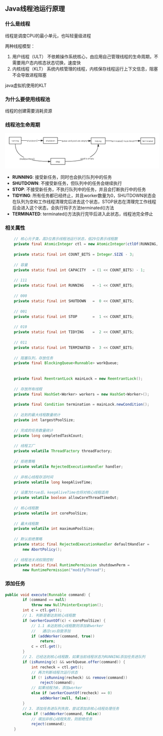 ## Java线程池运行原理


### 什么是线程
线程是调度CPU的最小单元，也叫轻量级进程  

两种线程模型：
1. 用户线程（ULT）
    不依赖操作系统核心，由应用自己管理线程的生命周期，不需要用户态内核态状态切换，速度快
2. 内核线程（KLT）
    系统内核管理的线程，内核保存线程运行上下文信息，阻塞不会导致进程阻塞

java虚拟机使用的KLT

### 为什么要使用线程池
线程的创建需要消耗资源



### 线程池生命周期

![pic](../../pic/threadpoollifecycle.png)

+ **RUNNING**: 接受新任务，同时也会执行队列中的任务
+ **SHUTDOWN**: 不接受新任务，但队列中的任务会继续执行
+ **STOP**: 不接受新任务，不执行队列中的任务，并且会打断执行中的任务
+ **TIDYING**: 所有任务都已经终止，并且worker数量为0，SHUTDOWN状态会在队列为空和工作线程清理完后进去这个状态，STOP状态在清理完工作线程后会进入这个状态，会执行钩子方法terminated()方法
+ **TERMINATED**: terminated()方法执行完毕后进入此状态，线程池完全停止

### 相关属性
```java
    // 核心元子类，高3位表示线程池运行状态，低29位表示线程数
    private final AtomicInteger ctl = new AtomicInteger(ctlOf(RUNNING, 0));

    private static final int COUNT_BITS = Integer.SIZE - 3;

    // 容量
    private static final int CAPACITY   = (1 << COUNT_BITS) - 1;

    // 111
    private static final int RUNNING    = -1 << COUNT_BITS;

    // 000
    private static final int SHUTDOWN   =  0 << COUNT_BITS;

    // 001
    private static final int STOP       =  1 << COUNT_BITS;

    // 010
    private static final int TIDYING    =  2 << COUNT_BITS;

    // 011
    private static final int TERMINATED =  3 << COUNT_BITS;

    // 阻塞队列，存放任务
    private final BlockingQueue<Runnable> workQueue;


    private final ReentrantLock mainLock = new ReentrantLock();

    // 存放所有线程
    private final HashSet<Worker> workers = new HashSet<Worker>();
        
    private final Condition termination = mainLock.newCondition();

    // 达到的最大线程数量统计
    private int largestPoolSize;

    // 完成的任务数量统计
    private long completedTaskCount;

    // 线程工厂
    private volatile ThreadFactory threadFactory;

    // 拒绝策略
    private volatile RejectedExecutionHandler handler;

    // 非核心线程存活时间
    private volatile long keepAliveTime;

    // 设置为true后，keepAliveTime也将对核心线程适用
    private volatile boolean allowCoreThreadTimeOut;

    // 核心线程数
    private volatile int corePoolSize;

    // 最大线程数
    private volatile int maximumPoolSize;

    // 默认拒绝策略
    private static final RejectedExecutionHandler defaultHandler =
        new AbortPolicy();

    // 线程池关闭权限控制
    private static final RuntimePermission shutdownPerm =
        new RuntimePermission("modifyThread");

```

### 添加任务
```java
public void execute(Runnable command) {
        if (command == null)
            throw new NullPointerException();
        int c = ctl.get();
        // 1. 判断是都达到核心线程数
        if (workerCountOf(c) < corePoolSize) {
            // 1.1 未达到核心线程数则添加新worker
            //   通过cas自旋添加
            if (addWorker(command, true))
                return;
            c = ctl.get();
        }
        // 2. 已经达到核心线程数，如果当前线程状态为RUNNING添加任务进队列
        if (isRunning(c) && workQueue.offer(command)) {
            int recheck = ctl.get();
            // 再次判断线程次运行状态
            if (! isRunning(recheck) && remove(command))
                reject(command);
            // 如果线程为0，添加worker
            else if (workerCountOf(recheck) == 0)
                addWorker(null, false);
        }
        // 3. 添加任务进队列失败，尝试添加非核心线程处理任务
        else if (!addWorker(command, false))
            // 填加非核心线程失败，则拒绝任务
            reject(command);
    }
```
